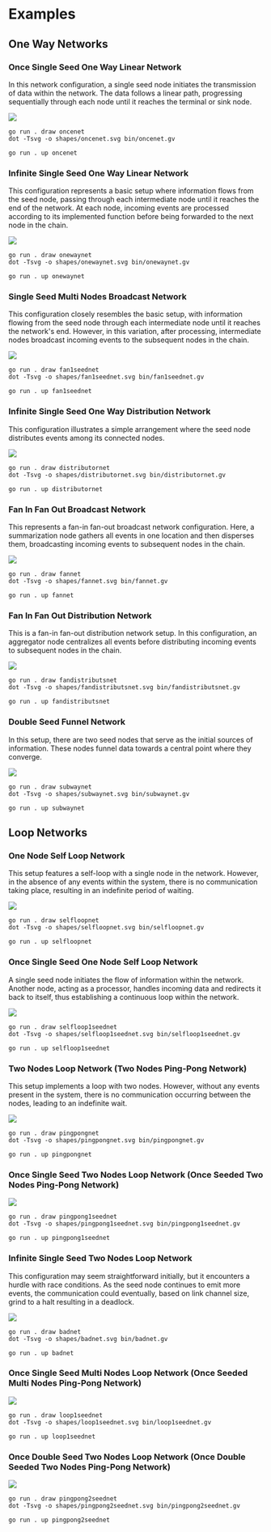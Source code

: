 # Examples

## One Way Networks

### Once Single Seed One Way Linear Network

In this network configuration, a single seed node initiates the transmission of data within the network. The data
follows a linear path, progressing sequentially through each node until it reaches the terminal or sink node.

![](shapes/oncenet.svg)

```shell
go run . draw oncenet
dot -Tsvg -o shapes/oncenet.svg bin/oncenet.gv
```

```shell
go run . up oncenet
```

### Infinite Single Seed One Way Linear Network

This configuration represents a basic setup where information flows from the seed node, passing through each
intermediate node until it reaches the end of the network. At each node, incoming events are processed according to its
implemented function before being forwarded to the next node in the chain.

![](shapes/onewaynet.svg)

```shell
go run . draw onewaynet
dot -Tsvg -o shapes/onewaynet.svg bin/onewaynet.gv
```

```shell
go run . up onewaynet
```

### Single Seed Multi Nodes Broadcast Network

This configuration closely resembles the basic setup, with information flowing from the seed node through each
intermediate node until it reaches the network's end. However, in this variation, after processing, intermediate nodes
broadcast incoming events to the subsequent nodes in the chain.

![](shapes/fan1seednet.svg)

```shell
go run . draw fan1seednet
dot -Tsvg -o shapes/fan1seednet.svg bin/fan1seednet.gv
```

```shell
go run . up fan1seednet
```

### Infinite Single Seed One Way Distribution Network

This configuration illustrates a simple arrangement where the seed node distributes events among its connected nodes.

![](shapes/distributornet.svg)

```shell
go run . draw distributornet
dot -Tsvg -o shapes/distributornet.svg bin/distributornet.gv
```

```shell
go run . up distributornet
```

### Fan In Fan Out Broadcast Network

This represents a fan-in fan-out broadcast network configuration. Here, a summarization node gathers all events in one
location and then disperses them, broadcasting incoming events to subsequent nodes in the chain.

![](shapes/fannet.svg)

```shell
go run . draw fannet
dot -Tsvg -o shapes/fannet.svg bin/fannet.gv
```

```shell
go run . up fannet
```

### Fan In Fan Out Distribution Network

This is a fan-in fan-out distribution network setup. In this configuration, an aggregator node centralizes all events
before distributing incoming events to subsequent nodes in the chain.

![](shapes/fandistributsnet.svg)

```shell
go run . draw fandistributsnet
dot -Tsvg -o shapes/fandistributsnet.svg bin/fandistributsnet.gv
```

```shell
go run . up fandistributsnet
```

### Double Seed Funnel Network

In this setup, there are two seed nodes that serve as the initial sources of information. These nodes funnel data
towards a central point where they converge.

![](shapes/subwaynet.svg)

```shell
go run . draw subwaynet
dot -Tsvg -o shapes/subwaynet.svg bin/subwaynet.gv
```

```shell
go run . up subwaynet
```

## Loop Networks

### One Node Self Loop Network

This setup features a self-loop with a single node in the network. However, in the absence of any events within the
system, there is no communication taking place, resulting in an indefinite period of waiting.

![](shapes/selfloopnet.svg)

```shell
go run . draw selfloopnet
dot -Tsvg -o shapes/selfloopnet.svg bin/selfloopnet.gv
```

```shell
go run . up selfloopnet
```

### Once Single Seed One Node Self Loop Network

A single seed node initiates the flow of information within the network. Another node, acting as a processor, handles
incoming data and redirects it back to itself, thus establishing a continuous loop within the network.

![](shapes/selfloop1seednet.svg)

```shell
go run . draw selfloop1seednet
dot -Tsvg -o shapes/selfloop1seednet.svg bin/selfloop1seednet.gv
```

```shell
go run . up selfloop1seednet
```

### Two Nodes Loop Network (Two Nodes Ping-Pong Network)

This setup implements a loop with two nodes. However, without any events present in the system, there is no
communication occurring between the nodes, leading to an indefinite wait.

![](shapes/pingpongnet.svg)

```shell
go run . draw pingpongnet
dot -Tsvg -o shapes/pingpongnet.svg bin/pingpongnet.gv
```

```shell
go run . up pingpongnet
```

### Once Single Seed Two Nodes Loop Network (Once Seeded Two Nodes Ping-Pong Network)

![](shapes/pingpong1seednet.svg)

```shell
go run . draw pingpong1seednet
dot -Tsvg -o shapes/pingpong1seednet.svg bin/pingpong1seednet.gv
```

```shell
go run . up pingpong1seednet
```

### Infinite Single Seed Two Nodes Loop Network

This configuration may seem straightforward initially, but it encounters a hurdle with race conditions. As the seed node
continues to emit more events, the communication could eventually, based on link channel size, grind to a halt resulting
in a deadlock.

![](shapes/badnet.svg)

```shell
go run . draw badnet
dot -Tsvg -o shapes/badnet.svg bin/badnet.gv
```

```shell
go run . up badnet
```

### Once Single Seed Multi Nodes Loop Network (Once Seeded Multi Nodes Ping-Pong Network)

![](shapes/loop1seednet.svg)

```shell
go run . draw loop1seednet
dot -Tsvg -o shapes/loop1seednet.svg bin/loop1seednet.gv
```

```shell
go run . up loop1seednet
```

### Once Double Seed Two Nodes Loop Network (Once Double Seeded Two Nodes Ping-Pong Network)

![](shapes/pingpong2seednet.svg)

```shell
go run . draw pingpong2seednet
dot -Tsvg -o shapes/pingpong2seednet.svg bin/pingpong2seednet.gv
```

```shell
go run . up pingpong2seednet
```

